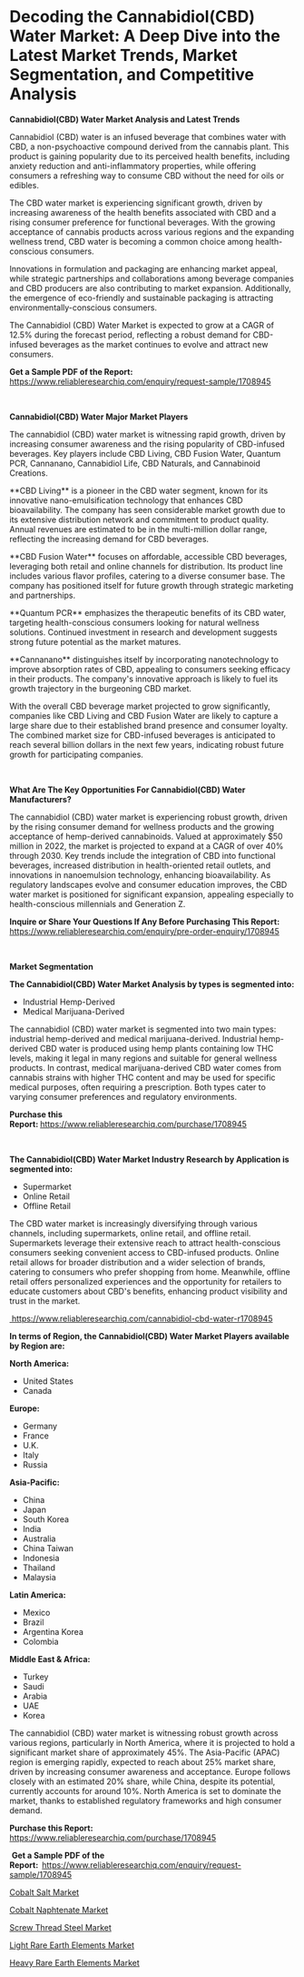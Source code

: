 <p><h1>Decoding the Cannabidiol(CBD) Water Market: A Deep Dive into the Latest Market Trends, Market Segmentation, and Competitive Analysis</h1></p><p><strong>Cannabidiol(CBD) Water Market Analysis and Latest Trends</strong></p>
<p><p>Cannabidiol (CBD) water is an infused beverage that combines water with CBD, a non-psychoactive compound derived from the cannabis plant. This product is gaining popularity due to its perceived health benefits, including anxiety reduction and anti-inflammatory properties, while offering consumers a refreshing way to consume CBD without the need for oils or edibles. </p><p>The CBD water market is experiencing significant growth, driven by increasing awareness of the health benefits associated with CBD and a rising consumer preference for functional beverages. With the growing acceptance of cannabis products across various regions and the expanding wellness trend, CBD water is becoming a common choice among health-conscious consumers.</p><p>Innovations in formulation and packaging are enhancing market appeal, while strategic partnerships and collaborations among beverage companies and CBD producers are also contributing to market expansion. Additionally, the emergence of eco-friendly and sustainable packaging is attracting environmentally-conscious consumers. </p><p>The Cannabidiol (CBD) Water Market is expected to grow at a CAGR of 12.5% during the forecast period, reflecting a robust demand for CBD-infused beverages as the market continues to evolve and attract new consumers.</p></p>
<p><strong>Get a Sample PDF of the Report:&nbsp;</strong> <a href="https://www.reliableresearchiq.com/enquiry/request-sample/1708945?utm_campaign=1788&utm_medium=2&utm_source=Github&utm_content=ia&utm_term=21102024&utm_id=cannabidiolcbd-water">https://www.reliableresearchiq.com/enquiry/request-sample/1708945</a></p>
<p>&nbsp;</p>
<p><strong>Cannabidiol(CBD) Water Major Market Players</strong></p>
<p><p>The cannabidiol (CBD) water market is witnessing rapid growth, driven by increasing consumer awareness and the rising popularity of CBD-infused beverages. Key players include CBD Living, CBD Fusion Water, Quantum PCR, Cannanano, Cannabidiol Life, CBD Naturals, and Cannabinoid Creations.</p><p>**CBD Living** is a pioneer in the CBD water segment, known for its innovative nano-emulsification technology that enhances CBD bioavailability. The company has seen considerable market growth due to its extensive distribution network and commitment to product quality. Annual revenues are estimated to be in the multi-million dollar range, reflecting the increasing demand for CBD beverages.</p><p>**CBD Fusion Water** focuses on affordable, accessible CBD beverages, leveraging both retail and online channels for distribution. Its product line includes various flavor profiles, catering to a diverse consumer base. The company has positioned itself for future growth through strategic marketing and partnerships.</p><p>**Quantum PCR** emphasizes the therapeutic benefits of its CBD water, targeting health-conscious consumers looking for natural wellness solutions. Continued investment in research and development suggests strong future potential as the market matures.</p><p>**Cannanano** distinguishes itself by incorporating nanotechnology to improve absorption rates of CBD, appealing to consumers seeking efficacy in their products. The company's innovative approach is likely to fuel its growth trajectory in the burgeoning CBD market.</p><p>With the overall CBD beverage market projected to grow significantly, companies like CBD Living and CBD Fusion Water are likely to capture a large share due to their established brand presence and consumer loyalty. The combined market size for CBD-infused beverages is anticipated to reach several billion dollars in the next few years, indicating robust future growth for participating companies.</p></p>
<p>&nbsp;</p>
<p><strong>What Are The Key Opportunities For Cannabidiol(CBD) Water Manufacturers?</strong></p>
<p><p>The cannabidiol (CBD) water market is experiencing robust growth, driven by the rising consumer demand for wellness products and the growing acceptance of hemp-derived cannabinoids. Valued at approximately $50 million in 2022, the market is projected to expand at a CAGR of over 40% through 2030. Key trends include the integration of CBD into functional beverages, increased distribution in health-oriented retail outlets, and innovations in nanoemulsion technology, enhancing bioavailability. As regulatory landscapes evolve and consumer education improves, the CBD water market is positioned for significant expansion, appealing especially to health-conscious millennials and Generation Z.</p></p>
<p><strong>Inquire or Share Your Questions If Any Before Purchasing This Report:</strong> <a href="https://www.reliableresearchiq.com/enquiry/pre-order-enquiry/1708945?utm_campaign=1788&utm_medium=2&utm_source=Github&utm_content=ia&utm_term=21102024&utm_id=cannabidiolcbd-water">https://www.reliableresearchiq.com/enquiry/pre-order-enquiry/1708945</a></p>
<p>&nbsp;</p>
<p><strong>Market Segmentation</strong></p>
<p><strong>The Cannabidiol(CBD) Water Market Analysis by types is segmented into:</strong></p>
<p><ul><li>Industrial Hemp-Derived</li><li>Medical Marijuana-Derived</li></ul></p>
<p><p>The cannabidiol (CBD) water market is segmented into two main types: industrial hemp-derived and medical marijuana-derived. Industrial hemp-derived CBD water is produced using hemp plants containing low THC levels, making it legal in many regions and suitable for general wellness products. In contrast, medical marijuana-derived CBD water comes from cannabis strains with higher THC content and may be used for specific medical purposes, often requiring a prescription. Both types cater to varying consumer preferences and regulatory environments.</p></p>
<p><strong>Purchase this Report:&nbsp;</strong><a href="https://www.reliableresearchiq.com/purchase/1708945?utm_campaign=1788&utm_medium=2&utm_source=Github&utm_content=ia&utm_term=21102024&utm_id=cannabidiolcbd-water">https://www.reliableresearchiq.com/purchase/1708945</a></p>
<p>&nbsp;</p>
<p><strong>The Cannabidiol(CBD) Water Market Industry Research by Application is segmented into:</strong></p>
<p><ul><li>Supermarket</li><li>Online Retail</li><li>Offline Retail</li></ul></p>
<p><p>The CBD water market is increasingly diversifying through various channels, including supermarkets, online retail, and offline retail. Supermarkets leverage their extensive reach to attract health-conscious consumers seeking convenient access to CBD-infused products. Online retail allows for broader distribution and a wider selection of brands, catering to consumers who prefer shopping from home. Meanwhile, offline retail offers personalized experiences and the opportunity for retailers to educate customers about CBD's benefits, enhancing product visibility and trust in the market.</p></p>
<p><a href="https://www.reliableresearchiq.com/cannabidiol-cbd-water-r1708945?utm_campaign=1788&utm_medium=2&utm_source=Github&utm_content=ia&utm_term=21102024&utm_id=cannabidiolcbd-water">&nbsp;https://www.reliableresearchiq.com/cannabidiol-cbd-water-r1708945</a></p>
<p><strong>In terms of Region, the Cannabidiol(CBD) Water Market Players available by Region are:</strong></p>
<p>
    <p> <strong> North America: </strong>
        <ul>
            <li>United States</li>
            <li>Canada</li>
        </ul>
        </p> 
    <p> <strong> Europe: </strong>
        <ul>
            <li>Germany</li>
            <li>France</li>
            <li>U.K.</li>
            <li>Italy</li>
            <li>Russia</li>
        </ul>
        </p> 
    <p> <strong> Asia-Pacific: </strong>
        <ul>
            <li>China</li>
            <li>Japan</li>
            <li>South Korea</li>
            <li>India</li>
            <li>Australia</li>
            <li>China Taiwan</li>
            <li>Indonesia</li>
            <li>Thailand</li>
            <li>Malaysia</li>
        </ul>
        </p> 
    <p> <strong> Latin America: </strong>
        <ul>
            <li>Mexico</li>
            <li>Brazil</li>
            <li>Argentina Korea</li>
            <li>Colombia</li>
        </ul>
        </p> 
    <p> <strong> Middle East & Africa: </strong>
        <ul>
            <li>Turkey</li>
            <li>Saudi</li>
            <li>Arabia</li>
            <li>UAE</li>
            <li>Korea</li>
        </ul>
    </p>
    </p>
<p><p>The cannabidiol (CBD) water market is witnessing robust growth across various regions, particularly in North America, where it is projected to hold a significant market share of approximately 45%. The Asia-Pacific (APAC) region is emerging rapidly, expected to reach about 25% market share, driven by increasing consumer awareness and acceptance. Europe follows closely with an estimated 20% share, while China, despite its potential, currently accounts for around 10%. North America is set to dominate the market, thanks to established regulatory frameworks and high consumer demand.</p></p>
<p><strong>Purchase this Report: </strong><a href="https://www.reliableresearchiq.com/purchase/1708945?utm_campaign=1788&utm_medium=2&utm_source=Github&utm_content=ia&utm_term=21102024&utm_id=cannabidiolcbd-water">https://www.reliableresearchiq.com/purchase/1708945</a></p>
<p>&nbsp;<strong>Get a Sample PDF of the Report:&nbsp;&nbsp;</strong><a href="https://www.reliableresearchiq.com/enquiry/request-sample/1708945?utm_campaign=1788&utm_medium=2&utm_source=Github&utm_content=ia&utm_term=21102024&utm_id=cannabidiolcbd-water">https://www.reliableresearchiq.com/enquiry/request-sample/1708945</a></p>
<p><strong></strong></p>
<p><p><a href="https://www.linkedin.com/pulse/strategic-roadmap-success-global-cobalt-salt-market-analysis-g8mrc?utm_campaign=1788&utm_medium=2&utm_source=Github&utm_content=ia&utm_term=21102024&utm_id=cannabidiolcbd-water">Cobalt Salt Market</a></p><p><a href="https://www.linkedin.com/pulse/global-cobalt-naphtenate-market-size-trends-analysis-regional-ysunc?utm_campaign=1788&utm_medium=2&utm_source=Github&utm_content=ia&utm_term=21102024&utm_id=cannabidiolcbd-water">Cobalt Naphtenate Market</a></p><p><a href="https://www.linkedin.com/pulse/screw-thread-steel-mosaic-piecing-together-global-market-dynamics-yziic?utm_campaign=1788&utm_medium=2&utm_source=Github&utm_content=ia&utm_term=21102024&utm_id=cannabidiolcbd-water">Screw Thread Steel Market</a></p><p><a href="https://www.linkedin.com/pulse/comprehensive-light-rare-earth-elements-market-report-segmentation-l8a4c?utm_campaign=1788&utm_medium=2&utm_source=Github&utm_content=ia&utm_term=21102024&utm_id=cannabidiolcbd-water">Light Rare Earth Elements Market</a></p><p><a href="https://www.linkedin.com/pulse/heavy-rare-earth-elements-market-innovations-trends-comprehensive-ar3gc?utm_campaign=1788&utm_medium=2&utm_source=Github&utm_content=ia&utm_term=21102024&utm_id=cannabidiolcbd-water">Heavy Rare Earth Elements Market</a></p></p>